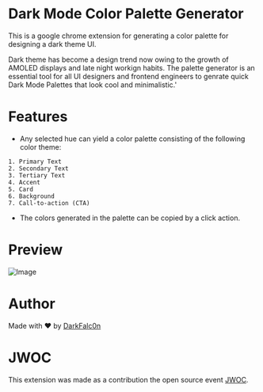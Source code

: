 # Dark Mode Color Palette Generator
This is a google chrome extension for generating a color palette for designing a dark theme UI.  

Dark theme has become a design trend now owing to the growth of AMOLED displays and late night workign habits. The palette generator is an essential tool for all UI designers and frontend engineers to genrate quick Dark Mode Palettes that look cool and minimalistic.'

# Features
- Any selected hue can yield a color palette consisting of the following color theme:

```
1. Primary Text
2. Secondary Text
3. Tertiary Text
4. Accent
5. Card 
6. Background
7. Call-to-action (CTA)
```
- The colors generated in the palette can be copied by a click action.



# Preview

![Image](https://github.com/DarkFalc0n/Chrome-Extension/blob/main/Dark%20ColorGen/preview/paletteimage.png)

# Author
Made with ❤ by [DarkFalc0n](https://github.com/DarkFalc0n) 


# JWOC
This extension was made as a contribution the open source event [JWOC](https://jwoc.tech/).
